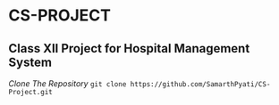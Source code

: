 # CS-PROJECT
**Class XII Project for Hospital Management System**
-----------------------------------------------------
*Clone The Repository*
`git clone https://github.com/SamarthPyati/CS-Project.git`



